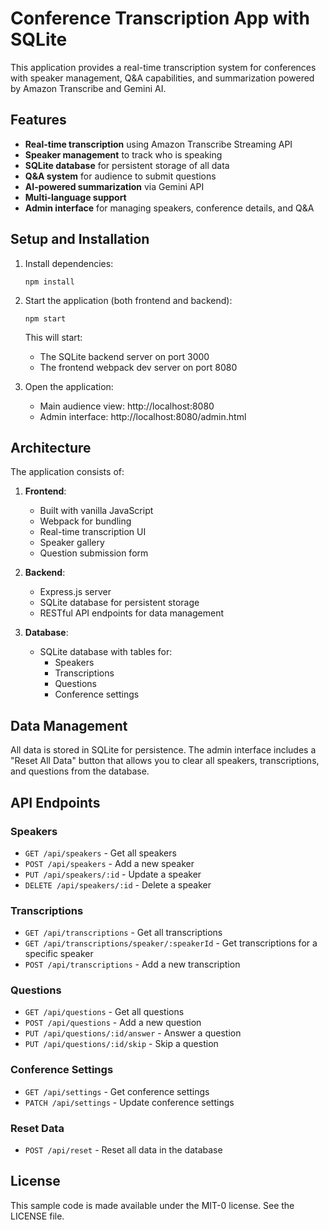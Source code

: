# Conference Transcription App with SQLite

This application provides a real-time transcription system for conferences with speaker management, Q&A capabilities, and summarization powered by Amazon Transcribe and Gemini AI.

## Features

- **Real-time transcription** using Amazon Transcribe Streaming API
- **Speaker management** to track who is speaking
- **SQLite database** for persistent storage of all data
- **Q&A system** for audience to submit questions
- **AI-powered summarization** via Gemini API
- **Multi-language support**
- **Admin interface** for managing speakers, conference details, and Q&A

## Setup and Installation

1. Install dependencies:
   ```
   npm install
   ```

2. Start the application (both frontend and backend):
   ```
   npm start
   ```

   This will start:
   - The SQLite backend server on port 3000
   - The frontend webpack dev server on port 8080

3. Open the application:
   - Main audience view: http://localhost:8080
   - Admin interface: http://localhost:8080/admin.html

## Architecture

The application consists of:

1. **Frontend**:
   - Built with vanilla JavaScript
   - Webpack for bundling
   - Real-time transcription UI
   - Speaker gallery
   - Question submission form

2. **Backend**:
   - Express.js server
   - SQLite database for persistent storage
   - RESTful API endpoints for data management

3. **Database**:
   - SQLite database with tables for:
     - Speakers
     - Transcriptions
     - Questions
     - Conference settings

## Data Management

All data is stored in SQLite for persistence. The admin interface includes a "Reset All Data" button that allows you to clear all speakers, transcriptions, and questions from the database.

## API Endpoints

### Speakers
- `GET /api/speakers` - Get all speakers
- `POST /api/speakers` - Add a new speaker
- `PUT /api/speakers/:id` - Update a speaker
- `DELETE /api/speakers/:id` - Delete a speaker

### Transcriptions
- `GET /api/transcriptions` - Get all transcriptions
- `GET /api/transcriptions/speaker/:speakerId` - Get transcriptions for a specific speaker
- `POST /api/transcriptions` - Add a new transcription

### Questions
- `GET /api/questions` - Get all questions
- `POST /api/questions` - Add a new question
- `PUT /api/questions/:id/answer` - Answer a question
- `PUT /api/questions/:id/skip` - Skip a question

### Conference Settings
- `GET /api/settings` - Get conference settings
- `PATCH /api/settings` - Update conference settings

### Reset Data
- `POST /api/reset` - Reset all data in the database

## License

This sample code is made available under the MIT-0 license. See the LICENSE file.
